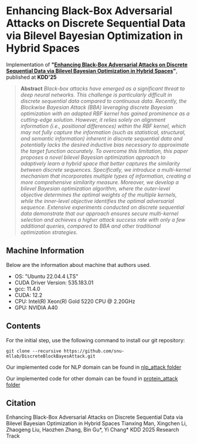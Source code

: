 # Enhancing Black-Box Adversarial Attacks on Discrete Sequential Data via Bilevel Bayesian Optimization in Hybrid Spaces

Implementation of **"[Enhancing Black-Box Adversarial Attacks on Discrete Sequential Data via Bilevel Bayesian Optimization in Hybrid Spaces]()"**, published at **KDD'25**

> **Abstract** *Black-box attacks have emerged as a significant threat to deep neural networks. This challenge is particularly difficult in discrete sequential data compared to continuous data. Recently, the Blockwise Bayesian Attack (BBA) leveraging discrete Bayesian optimization with an adapted RBF kernel has gained prominence as a cutting-edge solution. However, it relies solely on alignment information (i.e., positional differences) within the RBF kernel, which may not fully capture the information (such as statistical,  structural, and semantic information) inherent in discrete sequential data and potentially lacks the desired inductive bias necessary to approximate the target function accurately. To overcome this limitation, this paper proposes a novel bilevel Bayesian optimization approach to adaptively learn a hybrid space that better captures the similarity between discrete sequences. Specifically, we introduce a multi-kernel mechanism that incorporates multiple types of information, creating a more comprehensive similarity measure. Moreover, we develop a bilevel Bayesian optimization algorithm, where the outer-level objective determines the optimal weights of the multiple kernels, while the inner-level objective identifies the optimal adversarial sequence. Extensive experiments conducted on discrete sequential data demonstrate that 
our approach ensures secure multi-kernel selection and achieves a higher attack success rate with only a few additional queries, compared to BBA and other traditional optimization strategies.*

## Machine Information
Below are the information about machine that authors used.
* OS: "Ubuntu 22.04.4 LTS"
* CUDA Driver Version: 535.183.01
* gcc: 11.4.0
* CUDA: 12.2
* CPU: Intel(R) Xeon(R) Gold 5220 CPU @ 2.20GHz
* GPU: NVIDIA A40

## Contents

For the initial step, use the following command to install our git repository:

```git clone --recursive https://github.com/snu-mllab/DiscreteBlockBayesAttack.git```

Our implemented code for NLP domain can be found in [nlp\_attack folder](nlp_attack)

Our implemented code for other domain can be found in [protein\_attack folder](protein_attack)

## Citation
Enhancing Black-Box Adversarial Attacks on Discrete Sequential Data via Bilevel Bayesian Optimization in Hybrid Spaces
Tianxing Man, Xingchen Li, Zhaogeng Liu, Haozhen Zhang, Bin Gu*, Yi Chang*
KDD 2025 Research Track